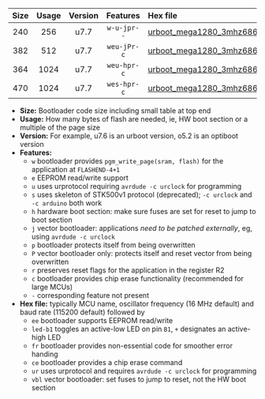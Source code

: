 |Size|Usage|Version|Features|Hex file|
|:-:|:-:|:-:|:-:|:--|
|240|256|u7.7|`w-u-jpr--`|[urboot_mega1280_3mhz6864_9600bps_led+b7_ur_vbl.hex](https://raw.githubusercontent.com/stefanrueger/urboot.hex/main/boards/mega1280/fcpu_3mhz6864/9600_bps/urboot_mega1280_3mhz6864_9600bps_led+b7_ur_vbl.hex)|
|382|512|u7.7|`weu-jPr-c`|[urboot_mega1280_3mhz6864_9600bps_ee_led+b7_fr_ce_ur_vbl.hex](https://raw.githubusercontent.com/stefanrueger/urboot.hex/main/boards/mega1280/fcpu_3mhz6864/9600_bps/urboot_mega1280_3mhz6864_9600bps_ee_led+b7_fr_ce_ur_vbl.hex)|
|364|1024|u7.7|`weu-hpr-c`|[urboot_mega1280_3mhz6864_9600bps_ee_led+b7_fr_ce_ur.hex](https://raw.githubusercontent.com/stefanrueger/urboot.hex/main/boards/mega1280/fcpu_3mhz6864/9600_bps/urboot_mega1280_3mhz6864_9600bps_ee_led+b7_fr_ce_ur.hex)|
|470|1024|u7.7|`wes-hpr-c`|[urboot_mega1280_3mhz6864_9600bps_ee_led+b7_fr_ce.hex](https://raw.githubusercontent.com/stefanrueger/urboot.hex/main/boards/mega1280/fcpu_3mhz6864/9600_bps/urboot_mega1280_3mhz6864_9600bps_ee_led+b7_fr_ce.hex)|

- **Size:** Bootloader code size including small table at top end
- **Usage:** How many bytes of flash are needed, ie, HW boot section or a multiple of the page size
- **Version:** For example, u7.6 is an urboot version, o5.2 is an optiboot version
- **Features:**
  + `w` bootloader provides `pgm_write_page(sram, flash)` for the application at `FLASHEND-4+1`
  + `e` EEPROM read/write support
  + `u` uses urprotocol requiring `avrdude -c urclock` for programming
  + `s` uses skeleton of STK500v1 protocol (deprecated); `-c urclock` and `-c arduino` both work
  + `h` hardware boot section: make sure fuses are set for reset to jump to boot section
  + `j` vector bootloader: applications *need to be patched externally*, eg, using `avrdude -c urclock`
  + `p` bootloader protects itself from being overwritten
  + `P` vector bootloader only: protects itself and reset vector from being overwritten
  + `r` preserves reset flags for the application in the register R2
  + `c` bootloader provides chip erase functionality (recommended for large MCUs)
  + `-` corresponding feature not present
- **Hex file:** typically MCU name, oscillator frequency (16 MHz default) and baud rate (115200 default) followed by
  + `ee` bootloader supports EEPROM read/write
  + `led-b1` toggles an active-low LED on pin `B1`, `+` designates an active-high LED
  + `fr` bootloader provides non-essential code for smoother error handing
  + `ce` bootloader provides a chip erase command
  + `ur` uses urprotocol and requires `avrdude -c urclock` for programming
  + `vbl` vector bootloader: set fuses to jump to reset, not the HW boot section
